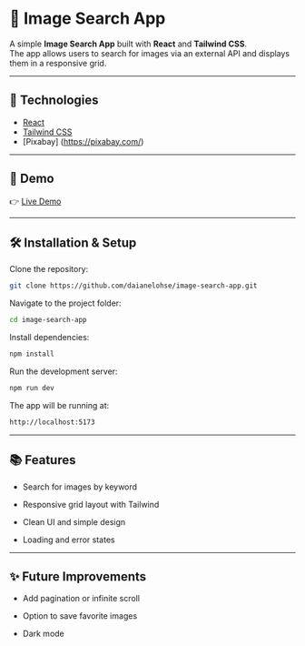 # 🔎 Image Search App

A simple **Image Search App** built with **React** and **Tailwind CSS**.  
The app allows users to search for images via an external API and displays them in a responsive grid.

---

## 🚀 Technologies
- [React](https://react.dev/)  
- [Tailwind CSS](https://tailwindcss.com/)  
- [Pixabay] (https://pixabay.com/) 

---

## 📸 Demo
👉 [Live Demo](soon)  

---

## 🛠️ Installation & Setup

Clone the repository:
```bash
git clone https://github.com/daianelohse/image-search-app.git
```

Navigate to the project folder:

```bash
cd image-search-app
```


Install dependencies:

```bash
npm install
```


Run the development server:

```bash
npm run dev
```


The app will be running at:

```bash
http://localhost:5173
```

---

## 📚 Features

- Search for images by keyword

- Responsive grid layout with Tailwind

- Clean UI and simple design

- Loading and error states

---

## ✨ Future Improvements

- Add pagination or infinite scroll

- Option to save favorite images

- Dark mode